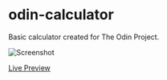 # odin-calculator

Basic calculator created for The Odin Project.

![Screenshot](https://i.imgur.com/qU3pRF0.png)

[Live Preview](https://qhungg289.github.io/odin-calculator/)
